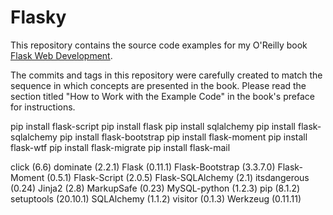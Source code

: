 Flasky
======

This repository contains the source code examples for my O'Reilly book [Flask Web Development](http://www.flaskbook.com).

The commits and tags in this repository were carefully created to match the sequence in which concepts are presented in the book. Please read the section titled "How to Work with the Example Code" in the book's preface for instructions.

pip install flask-script
pip install flask
pip install sqlalchemy
pip install flask-sqlalchemy
pip install flask-bootstrap
pip install flask-moment
pip install flask-wtf
pip install flask-migrate
pip install flask-mail



click (6.6)
dominate (2.2.1)
Flask (0.11.1)
Flask-Bootstrap (3.3.7.0)
Flask-Moment (0.5.1)
Flask-Script (2.0.5)
Flask-SQLAlchemy (2.1)
itsdangerous (0.24)
Jinja2 (2.8)
MarkupSafe (0.23)
MySQL-python (1.2.3)
pip (8.1.2)
setuptools (20.10.1)
SQLAlchemy (1.1.2)
visitor (0.1.3)
Werkzeug (0.11.11)
